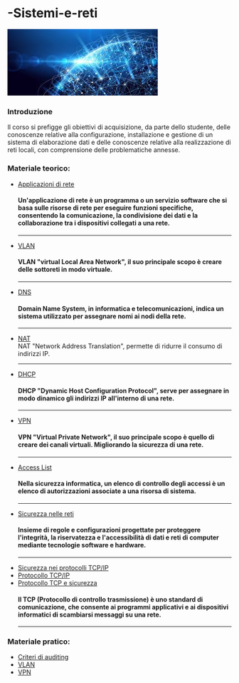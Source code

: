 # -Sistemi-e-reti
<img src="images.jpg" aling="center">
<h3>Introduzione</h3>
Il corso si prefigge gli obiettivi di acquisizione, da parte dello studente, delle conoscenze relative alla configurazione, installazione e gestione di un sistema di elaborazione dati e delle conoscenze relative alla realizzazione di reti locali, con comprensione delle problematiche annesse.
<br>
<h3>Materiale teorico:</h3>
<ul>
  <li><a href="./1-A_Applicazioni di rete cosa sono e come funzionano.pdf">Applicazioni di rete</a></li>
  <h4>Un'applicazione di rete è un programma o un servizio software che si basa sulle risorse di rete per eseguire funzioni specifiche, consentendo la comunicazione, la condivisione dei dati e la collaborazione tra i dispositivi collegati a una rete.</h4>
  <hr>
  <li><a href="./5_VLAN.pdff">VLAN</a></li>
  <h4>VLAN "virtual Local Area Network", il suo principale scopo è creare delle sottoreti in modo virtuale.</h4>
  <hr>
  <li><a href="./6_DNS.pdf">DNS</a></li>
  <h4>Domain Name System, in informatica e telecomunicazioni, indica un sistema utilizzato per assegnare nomi ai nodi della rete.</h4>
  <hr>
  <li><a href="./7_NAT.pdff">NAT</a></li>
  NAT "Network Address Translation", permette di ridurre il consumo di indirizzi IP.
  <hr>
  <li><a href="./12_Protocollo DHCP - Copia.pdf">DHCP</a></li>
  <h4>DHCP "Dynamic Host Configuration Protocol", serve per assegnare in modo dinamico gli indirizzi IP all'interno di una rete.</h4>
  <hr>
  <li><a href="./13_VPN.pdf">VPN</a></li>
  <h4>VPN "Virtual Private Network", il suo principale scopo è quello di creare dei canali virtuali. Migliorando la sicurezza di una rete.</h4>
  <hr>
  <li><a href="./14_Access_List.pdf">Access List</a></li>
  <h4>Nella sicurezza informatica, un elenco di controllo degli accessi è un elenco di autorizzazioni associate a una risorsa di sistema.</h4>
  <hr>
  <li><a href="./15_La sicurezza nelle reti - Copia (2) (1).pdf">Sicurezza nelle reti</a></li>
  <h4>Insieme di regole e configurazioni progettate per proteggere l'integrità, la riservatezza e l'accessibilità di dati e reti di computer mediante tecnologie software e hardware.</h4>
  <hr>
  <li><a href="./16_Sicurezza_nei_protocolli_TCP-IP (1).pdf">Sicurezza nei protocolli TCP/IP</a></li>
  <li><a href="./17_Protocollo TCPIP (1).pdf">Protocollo TCP/IP</a></li>
  <li><a href="./18_Protocollo TCP e sicurezza.pdf">Protocollo TCP e sicurezza</a></li>
   <h4>Il TCP (Protocollo di controllo trasmissione) è uno standard di comunicazione, che consente ai programmi applicativi e ai dispositivi informatici di scambiarsi messaggi su una rete.</h4>
  <hr>
</ul>
<h3>Materiale pratico:</h3>
<ul>
  <li><a href="./19_SisReti3_U7_L6_Impostare_i_criteri_di_auditing.pdf">Criteri di auditing</a></li>
  <li><a href="./MODULO 1 - Configurazione VLAN mediante CLI.pdf">VLAN</a></li>
  <li><a href="./vpn.docx">VPN</a></li>
</ul>
